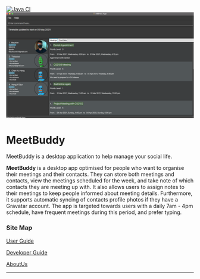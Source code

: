 [![Java CI](https://github.com/AY2021S2-CS2103-T16-2/tp/actions/workflows/gradle.yml/badge.svg?branch=master)](https://github.com/AY2021S2-CS2103-T16-2/tp/actions/workflows/gradle.yml)
![Ui](docs/images/Ui.png)

# MeetBuddy

MeetBuddy is a desktop application to help manage your social life.

**MeetBuddy** is a desktop app optimised for people who want to organise their meetings and their contacts.
They can store both meetings and contacts, view the meetings scheduled for the week, and take note of which contacts
they are meeting up with. It also allows users to assign notes to their meetings to keep people informed about meeting
details. Furthermore, it supports automatic syncing of contacts profile photos if they have a Gravatar account. The app is
targeted towards users with a daily 7am - 4pm schedule, have frequent meetings during this period, and prefer typing.

### Site Map

[User Guide](docs/UserGuide.md)

[Developer Guide](docs/DeveloperGuide.md)

[AboutUs](docs/AboutUs.md)



****
